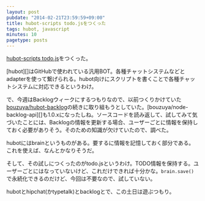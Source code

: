 ```yaml
---
layout: post
pubdate: "2014-02-21T23:59:59+09:00"
title: hubot-scripts todo.jsをつくった
tags: hubot, javascript
minutes: 10
pagetype: posts
---
```

[hubot-scripts todo.js](https://gist.github.com/bouzuya/9137050)をつくった。

[hubot][]はGitHubで使われている汎用BOT。各種チャットシステムなどとadapterを使って繋げられる。hubot向けにスクリプトを書くことで各種チャットシステムに対応できるというわけ。

で、今週はBacklogウィークにするつもりなので、以前つくりかけていた[bouzuya/hubot-backlog][]の続きに取り組もうとしていた。[bouzuya/node-backlog-api][]も1.0.xになったしね。ソースコードを読み返して、試してみて気づいたことには、Backlogの情報を更新する場合、ユーザーごとに情報を保持しておく必要がありそう。そのための知識が欠けていたので、調べた。

hubotにはbrainというものがある。要するに情報を記憶しておく部分である。これを使えば、なんとかなりそうだ。

そして、その試しにつくったのがtodo.jsというわけ。TODO情報を保持する。ユーザーごとにはなっていないけど、これだけできれば十分かな。`brain.save()`で永続化できるのだけど、今回は不要なので、試していない。

hubotとhipchat(かtypetalk)とbacklogとで、この土日は遊ぶつもり。

[github/hubot]: https://github.com/github/hubot
[bouzuya/hubot-backlog]: https://github.com/bouzuya/hubot-backlog
